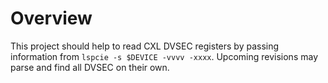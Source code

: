 # Overview

This project should help to read CXL DVSEC registers by passing information from
`lspcie -s $DEVICE -vvvv -xxxx`. Upcoming revisions may parse and find all DVSEC
on their own.
